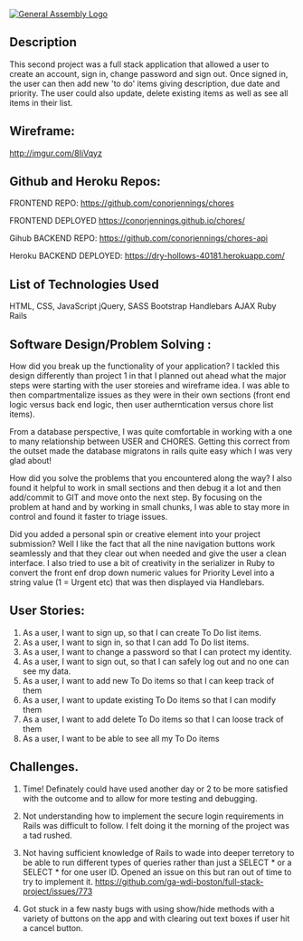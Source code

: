 [![General Assembly Logo](https://camo.githubusercontent.com/1a91b05b8f4d44b5bbfb83abac2b0996d8e26c92/687474703a2f2f692e696d6775722e636f6d2f6b6538555354712e706e67)](https://generalassemb.ly/education/web-development-immersive)

## Description
This second project was a full stack application that allowed a user to create
an account, sign in, change password and sign out. Once signed in, the user
can then add new 'to do' items giving description, due date and priority. The
user could also update, delete existing items as well as see  all items in their list.

## Wireframe:
http://imgur.com/8IiVqyz


## Github and Heroku Repos:
FRONTEND REPO:
https://github.com/conorjennings/chores

FRONTEND DEPLOYED
https://conorjennings.github.io/chores/

Gihub BACKEND REPO:
https://github.com/conorjennings/chores-api

Heroku BACKEND DEPLOYED:
https://dry-hollows-40181.herokuapp.com/


## List of Technologies Used
HTML,
CSS,
JavaScript
jQuery,
SASS
Bootstrap
Handlebars
AJAX
Ruby
Rails

## Software Design/Problem Solving :
How did you break up the functionality of your application?
I tackled this design differently than project 1 in that I planned out ahead what
the major steps were starting with the user storeies and wireframe idea. I was
able to then compartmentalize issues as they were in their own sections (front
end logic versus back end logic, then user autherntication versus chore list items).

From a database perspective, I was quite comfortable in working with a one to
many relationship between USER and CHORES. Getting this correct from the outset
made the database migratons in rails quite easy which I was very glad about!

How did you solve the problems that you encountered along the way?
I also found it helpful to work in small sections and then debug it a lot and then
add/commit to GIT and move onto the next step. By focusing on the problem at
hand and by working in small chunks, I was able to stay more in control and found
it faster to triage issues.

 Did you added a personal spin or creative element into your project submission?
 Well I like the fact that all the nine navigation buttons work seamlessly
 and that they clear out when needed and give the user a clean interface. I also
 tried to use a bit of creativity in the serializer in Ruby to convert the
 front enf drop down numeric values for Priority Level into a string value
 (1 = Urgent etc) that was then displayed via Handlebars.

 ## User Stories:
 1) As a user, I want to sign up, so that I can create To Do list items.
 2) As a user, I want to sign in, so that I can add To Do list items.
 3) As a user, I want to change a password so that I can protect my identity.
 4) As a user, I want to sign out, so that I can safely log out and no one can see my data.
 5) As a user, I want to add new To Do items so that I can keep track of them
 6) As a user, I want to update existing To Do items so that I can modify them
 7) As a user, I want to add delete To Do items so that I can loose track of them
 8) As a user, I want to be able to see all my To Do items


## Challenges.
1. Time! Definately could have used another day or 2 to be  more satisfied with the
outcome and to allow for more testing and debugging.

2. Not understanding how to implement the secure login requirements in Rails was
difficult to follow. I felt doing it the morning of the project was a tad rushed.

3. Not having sufficient knowledge of Rails to wade into deeper terretory to be
able to run different types of queries rather than just a SELECT * or a SELECT *
for one user ID. Opened an issue on this but ran out of time to try to
implement it.
https://github.com/ga-wdi-boston/full-stack-project/issues/773

4. Got stuck in a few nasty bugs with using show/hide methods with a variety of
buttons on the app and with clearing out text boxes if user hit a cancel button.
